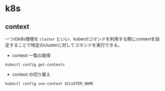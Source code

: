 # k8s
## context
一つのk8s環境を `cluster` といい、kubectlコマンドを利用する際にcontextを設定することで特定のclusterに対してコマンドを実行できる。

- context 一覧の取得
```
kubectl config get-contexts
```
- context の切り替え
```
kubectl config use-context $CLUSTER_NAME
```

<!--stackedit_data:
eyJoaXN0b3J5IjpbLTM5NDAzMDkyLDE3MjcxMzI4ODZdfQ==
-->